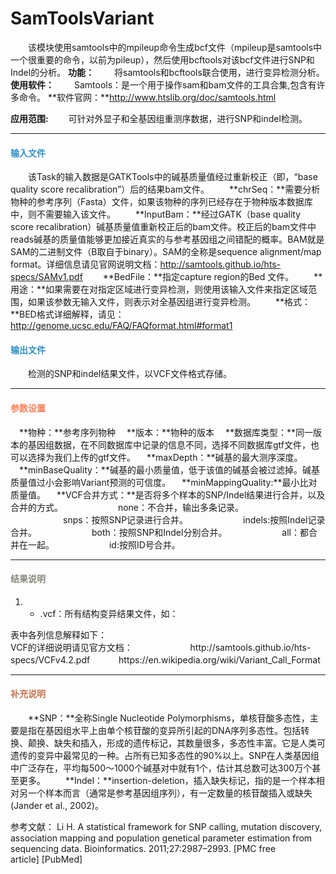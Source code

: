 # SamToolsVariant
　　该模块使用samtools中的mpileup命令生成bcf文件（mpileup是samtools中一个很重要的命令，以前为pileup），然后使用bcftools对该bcf文件进行SNP和Indel的分析。
**功能：**
　　将samtools和bcftools联合使用，进行变异检测分析。
**使用软件：**
　　Samtools：是一个用于操作sam和bam文件的工具合集,包含有许多命令。
  **软件官网：**http://www.htslib.org/doc/samtools.html

**应用范围:**
　　可针对外显子和全基因组重测序数据，进行SNP和indel检测。
***
#### **<i class="glyphicon glyphicon-log-in" aria-hidden="true" style="color:#3090C7"></i><span style="color:#3090C7"> 输入文件**
　　该Task的输入数据是GATKTools中的碱基质量值经过重新校正（即，“base quality score recalibration”）后的结果bam文件。
　　**chrSeq：**需要分析物种的参考序列（Fasta）文件，如果该物种的序列已经存在于物种版本数据库中，则不需要输入该文件。
　　**InputBam：**经过GATK（base quality score recalibration）碱基质量值重新校正后的bam文件。校正后的bam文件中reads碱基的质量值能够更加接近真实的与参考基因组之间错配的概率。BAM就是SAM的二进制文件（B取自于binary）。SAM的全称是sequence alignment/map format。详细信息请见官网说明文档：http://samtools.github.io/hts-specs/SAMv1.pdf
　　**BedFile：**指定capture region的Bed 文件。
　　**用途：**如果需要在对指定区域进行变异检测，则使用该输入文件来指定区域范围，如果该参数无输入文件，则表示对全基因组进行变异检测。
　　**格式：**BED格式详细解释，请见：http://genome.ucsc.edu/FAQ/FAQformat.html#format1
#### **<i class="glyphicon glyphicon-log-out" aria-hidden="true" style="color:#3090C7"></i><span style="color:#3090C7"> 输出文件**
　　检测的SNP和indel结果文件，以VCF文件格式存储。

***
#### **<i class="fa fa-cog" aria-hidden="true" style="color:#F88158"></i> <span style="color:#F88158">参数设置**
　**物种：**参考序列物种
　**版本：**物种的版本
　**数据库类型：**同一版本的基因组数据，在不同数据库中记录的信息不同，选择不同数据库gtf文件，也可以选择为我们上传的gtf文件。
　**maxDepth：**碱基的最大测序深度。
　**minBaseQuality：**碱基的最小质量值，低于该值的碱基会被过滤掉。碱基质量值过小会影响Variant预测的可信度。
　**minMappingQuality:**最小比对质量值。
　**VCF合并方式：**是否将多个样本的SNP/Indel结果进行合并，以及合并的方式。
　　　　　　none：不合并，输出多条记录。
　　　　　　snps：按照SNP记录进行合并。
　　　　　　indels:按照Indel记录合并。
　　　　　　both：按照SNP和Indel分别合并。
　　　　　　all：都合并在一起。
　　　　　　id:按照ID号合并。

***
#### **<i class="fa fa-file-text" aria-hidden="true" style="color:#848b79"></i><span style="color:#848b79"> 结果说明**
1) * .vcf：所有结构变异结果文件，如：
<div style="text-align:center"><img data-src="2.png" width="750px" ></img></div>
表中各列信息解释如下：
<div style="text-align:center"><img data-src="3.png" width="450px"  ></img></div>
VCF的详细说明请见官方文档： 　　　
　　　http://samtools.github.io/hts-specs/VCFv4.2.pdf
　　　https://en.wikipedia.org/wiki/Variant_Call_Format

***
#### **<span class="glyphicon glyphicon-paperclip" aria-hidden="true" style="color:#C47451"></span></i><span style="color:#C47451">  补充说明**
　　**SNP：**全称Single Nucleotide Polymorphisms，单核苷酸多态性，主要是指在基因组水平上由单个核苷酸的变异所引起的DNA序列多态性。包括转换、颠换、缺失和插入，形成的遗传标记，其数量很多，多态性丰富。它是人类可遗传的变异中最常见的一种。占所有已知多态性的90%以上。SNP在人类基因组中广泛存在，平均每500～1000个碱基对中就有1个，估计其总数可达300万个甚至更多。 
　　**Indel：**insertion-deletion，插入缺失标记，指的是一个样本相对另一个样本而言（通常是参考基因组序列），有一定数量的核苷酸插入或缺失(Jander et al., 2002)。

参考文献：
Li H. A statistical framework for SNP calling, mutation discovery, association mapping and population genetical parameter estimation from sequencing data. Bioinformatics. 2011;27:2987–2993. [PMC free article] [PubMed]
